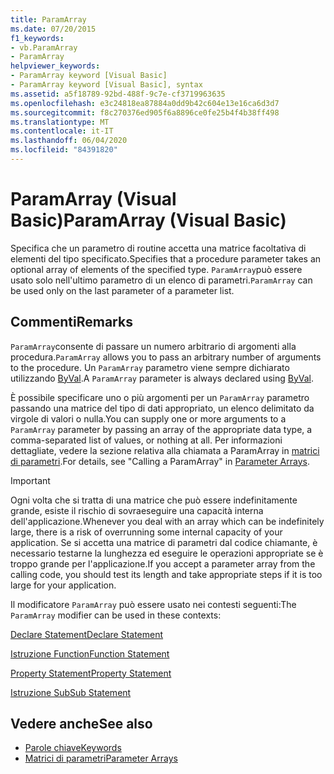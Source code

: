 ```yaml
---
title: ParamArray
ms.date: 07/20/2015
f1_keywords:
- vb.ParamArray
- ParamArray
helpviewer_keywords:
- ParamArray keyword [Visual Basic]
- ParamArray keyword [Visual Basic], syntax
ms.assetid: a5f18789-92bd-488f-9c7e-cf3719963635
ms.openlocfilehash: e3c24818ea87884a0dd9b42c604e13e16ca6d3d7
ms.sourcegitcommit: f8c270376ed905f6a8896ce0fe25b4f4b38ff498
ms.translationtype: MT
ms.contentlocale: it-IT
ms.lasthandoff: 06/04/2020
ms.locfileid: "84391820"
---
```

# <a name="paramarray-visual-basic"></a><span data-ttu-id="7fea3-102">ParamArray (Visual Basic)</span><span class="sxs-lookup"><span data-stu-id="7fea3-102">ParamArray (Visual Basic)</span></span>
<span data-ttu-id="7fea3-103">Specifica che un parametro di routine accetta una matrice facoltativa di elementi del tipo specificato.</span><span class="sxs-lookup"><span data-stu-id="7fea3-103">Specifies that a procedure parameter takes an optional array of elements of the specified type.</span></span> <span data-ttu-id="7fea3-104">`ParamArray`può essere usato solo nell'ultimo parametro di un elenco di parametri.</span><span class="sxs-lookup"><span data-stu-id="7fea3-104">`ParamArray` can be used only on the last parameter of a parameter list.</span></span>  
  
## <a name="remarks"></a><span data-ttu-id="7fea3-105">Commenti</span><span class="sxs-lookup"><span data-stu-id="7fea3-105">Remarks</span></span>  
 <span data-ttu-id="7fea3-106">`ParamArray`consente di passare un numero arbitrario di argomenti alla procedura.</span><span class="sxs-lookup"><span data-stu-id="7fea3-106">`ParamArray` allows you to pass an arbitrary number of arguments to the procedure.</span></span> <span data-ttu-id="7fea3-107">Un `ParamArray` parametro viene sempre dichiarato utilizzando [ByVal](byval.md).</span><span class="sxs-lookup"><span data-stu-id="7fea3-107">A `ParamArray` parameter is always declared using [ByVal](byval.md).</span></span>  
  
 <span data-ttu-id="7fea3-108">È possibile specificare uno o più argomenti per un `ParamArray` parametro passando una matrice del tipo di dati appropriato, un elenco delimitato da virgole di valori o nulla.</span><span class="sxs-lookup"><span data-stu-id="7fea3-108">You can supply one or more arguments to a `ParamArray` parameter by passing an array of the appropriate data type, a comma-separated list of values, or nothing at all.</span></span> <span data-ttu-id="7fea3-109">Per informazioni dettagliate, vedere la sezione relativa alla chiamata a ParamArray in [matrici di parametri](../../programming-guide/language-features/procedures/parameter-arrays.md).</span><span class="sxs-lookup"><span data-stu-id="7fea3-109">For details, see "Calling a ParamArray" in [Parameter Arrays](../../programming-guide/language-features/procedures/parameter-arrays.md).</span></span>  
  
> [!IMPORTANT]
> <span data-ttu-id="7fea3-110">Ogni volta che si tratta di una matrice che può essere indefinitamente grande, esiste il rischio di sovraeseguire una capacità interna dell'applicazione.</span><span class="sxs-lookup"><span data-stu-id="7fea3-110">Whenever you deal with an array which can be indefinitely large, there is a risk of overrunning some internal capacity of your application.</span></span> <span data-ttu-id="7fea3-111">Se si accetta una matrice di parametri dal codice chiamante, è necessario testarne la lunghezza ed eseguire le operazioni appropriate se è troppo grande per l'applicazione.</span><span class="sxs-lookup"><span data-stu-id="7fea3-111">If you accept a parameter array from the calling code, you should test its length and take appropriate steps if it is too large for your application.</span></span>  
  
 <span data-ttu-id="7fea3-112">Il modificatore `ParamArray` può essere usato nei contesti seguenti:</span><span class="sxs-lookup"><span data-stu-id="7fea3-112">The `ParamArray` modifier can be used in these contexts:</span></span>  
  
 [<span data-ttu-id="7fea3-113">Declare Statement</span><span class="sxs-lookup"><span data-stu-id="7fea3-113">Declare Statement</span></span>](../statements/declare-statement.md)  
  
 [<span data-ttu-id="7fea3-114">Istruzione Function</span><span class="sxs-lookup"><span data-stu-id="7fea3-114">Function Statement</span></span>](../statements/function-statement.md)  
  
 [<span data-ttu-id="7fea3-115">Property Statement</span><span class="sxs-lookup"><span data-stu-id="7fea3-115">Property Statement</span></span>](../statements/property-statement.md)  
  
 [<span data-ttu-id="7fea3-116">Istruzione Sub</span><span class="sxs-lookup"><span data-stu-id="7fea3-116">Sub Statement</span></span>](../statements/sub-statement.md)  
  
## <a name="see-also"></a><span data-ttu-id="7fea3-117">Vedere anche</span><span class="sxs-lookup"><span data-stu-id="7fea3-117">See also</span></span>

- [<span data-ttu-id="7fea3-118">Parole chiave</span><span class="sxs-lookup"><span data-stu-id="7fea3-118">Keywords</span></span>](../keywords/index.md)
- [<span data-ttu-id="7fea3-119">Matrici di parametri</span><span class="sxs-lookup"><span data-stu-id="7fea3-119">Parameter Arrays</span></span>](../../programming-guide/language-features/procedures/parameter-arrays.md)
